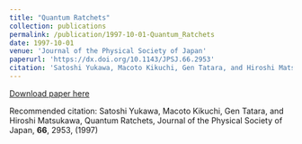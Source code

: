 ```yaml
---
title: "Quantum Ratchets"
collection: publications
permalink: /publication/1997-10-01-Quantum_Ratchets
date: 1997-10-01
venue: 'Journal of the Physical Society of Japan'
paperurl: 'https://dx.doi.org/10.1143/JPSJ.66.2953'
citation: 'Satoshi Yukawa, Macoto Kikuchi, Gen Tatara, and Hiroshi Matsukawa, Quantum Ratchets, Journal of the Physical Society of Japan, <b>66</b>, 2953, (1997)'
---
```


<a href='https://dx.doi.org/10.1143/JPSJ.66.2953'>Download paper here</a>

Recommended citation: Satoshi Yukawa, Macoto Kikuchi, Gen Tatara, and Hiroshi Matsukawa, Quantum Ratchets, Journal of the Physical Society of Japan, <b>66</b>, 2953, (1997)